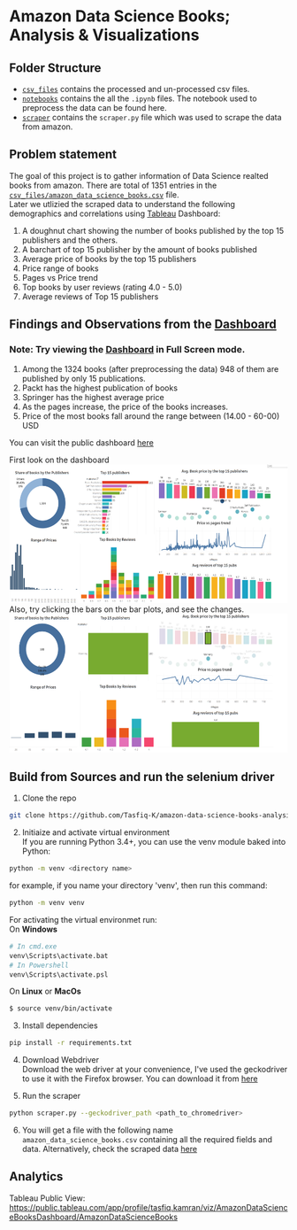 # Amazon Data Science Books; Analysis & Visualizations

## Folder Structure
* [`csv_files`](https://github.com/Tasfiq-K/amazon-data-science-books-analysis/tree/main/csv_files) contains the processed and un-processed csv files.
* [`notebooks`](https://github.com/Tasfiq-K/amazon-data-science-books-analysis/tree/main/notebooks) contains the all the `.ipynb` files. The notebook used to preprocess the data can be found here.
* [`scraper`](https://github.com/Tasfiq-K/amazon-data-science-books-analysis/tree/main/scraper) contains the `scraper.py` file which was used to scrape the data from amazon.


## Problem statement
The goal of this project is to gather information of Data Science realted books from amazon. There are total of 1351 entries in the [`csv_files/amazon_data_science_books.csv`](https://github.com/Tasfiq-K/amazon-data-science-books-analysis/blob/main/csv_files/amazon_data_science_books.csv) file. </br>
Later we utlizied the scraped data to understand the following demographics and correlations using [Tableau](https://www.tableau.com/) Dashboard: </br>
1. A doughnut chart showing the number of books published by the top 15 publishers and the others.
2. A barchart of top 15 publisher by the amount of books published
3. Average price of books by the top 15 publishers
4. Price range of books
5. Pages vs Price trend
6. Top books by user reviews (rating 4.0 - 5.0)
7. Average reviews of Top 15 publishers </br>

## Findings and Observations from the [Dashboard](https://public.tableau.com/app/profile/tasfiq.kamran/viz/AmazonDataScienceBooksDashboard/AmazonDataScienceBooks)
### Note: Try viewing the [Dashboard](https://public.tableau.com/app/profile/tasfiq.kamran/viz/AmazonDataScienceBooksDashboard/AmazonDataScienceBooks) in **Full Screen** mode. </br>
1. Among the 1324 books (after preprocessing the data) 948 of them are published by only 15 publications.
1. Packt has the highest publication of books
2. Springer has the highest average price 
3. As the pages increase, the price of the books increases.
4. Price of the most books fall around the range between (14.00 - 60-00) USD

You can visit the public dashboard [here](https://public.tableau.com/app/profile/tasfiq.kamran/viz/AmazonDataScienceBooksDashboard/AmazonDataScienceBooks)

First look on the dashboard
<img src="screenshots/dashboard.png" width="700" height="250"></br>
Also, try clicking the bars on the bar plots, and see the changes.
<img src="screenshots/highlighted.png" width="700" height="250">


## Build from Sources and run the selenium driver
1. Clone the repo
```bash
git clone https://github.com/Tasfiq-K/amazon-data-science-books-analysis.git
```
2. Initiaize and activate virtual environment </br> 
If you are running Python 3.4+, you can use the venv module baked into Python:
```bash
python -m venv <directory name>
```
for example, if you name your directory 'venv', then run this command:
```bash
python -m venv venv
```
For activating the virtual environmet run:</br>
On **Windows**
```bash
# In cmd.exe
venv\Scripts\activate.bat
# In Powershell
venv\Scripts\activate.psl
```
On **Linux** or **MacOs**
```bash
$ source venv/bin/activate
```
3. Install dependencies
```bash
pip install -r requirements.txt
```

4. Download Webdriver </br>
Download the web driver at your convenience, I've used the geckodriver to use it with the Firefox browser. You can download it from [here](https://github.com/mozilla/geckodriver/releases) 

5. Run the scraper
```bash
python scraper.py --geckodriver_path <path_to_chromedriver>
```
6. You will get a file with the following name `amazon_data_science_books.csv` containing all the required fields and data. Alternatively, check the scraped data [here](https://github.com/Tasfiq-K/amazon-data-science-books/blob/main/amazon_data_science_books.csv)

## Analytics
Tableau Public View: https://public.tableau.com/app/profile/tasfiq.kamran/viz/AmazonDataScienceBooksDashboard/AmazonDataScienceBooks